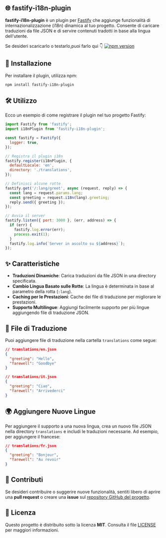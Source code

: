 ## 🌐 fastify-i18n-plugin

**fastify-i18n-plugin** è un plugin per [Fastify](https://www.fastify.io/) che aggiunge funzionalità di internazionalizzazione (i18n) dinamica al tuo progetto. Consente di caricare traduzioni da file JSON e di servire contenuti tradotti in base alla lingua dell'utente.

Se desideri scaricarlo o testarlo,puoi farlo qui 👇 
                                 [![npm version](https://img.shields.io/npm/v/fastify-i18n-plugin.svg)](https://www.npmjs.com/package/fastify-i18n-plugin) 


## 🚀 Installazione

Per installare il plugin, utilizza npm:

```bash
npm install fastify-i18n-plugin
```

## 🛠️ Utilizzo

Ecco un esempio di come registrare il plugin nel tuo progetto Fastify:

```javascript
import Fastify from 'fastify';
import i18nPlugin from 'fastify-i18n-plugin';

const fastify = Fastify({
  logger: true,
});

// Registra il plugin i18n
fastify.register(i18nPlugin, {
  defaultLocale: 'en',
  directory: './translations',
});

// Definisci alcune rotte
fastify.get('/:lang/greet', async (request, reply) => {
  const lang = request.params.lang;
  const greeting = request.i18n(lang).greeting;
  reply.send({ greeting });
});

// Avvia il server
fastify.listen({ port: 3000 }, (err, address) => {
  if (err) {
    fastify.log.error(err);
    process.exit(1);
  }
  fastify.log.info(`Server in ascolto su ${address}`);
});
```

## ✨ Caratteristiche

- **Traduzioni Dinamiche**: Carica traduzioni da file JSON in una directory specificata.
- **Cambio Lingua Basato sulle Rotte**: La lingua è determinata in base al parametro della rotta (`:lang`).
- **Caching per le Prestazioni**: Cache dei file di traduzione per migliorare le prestazioni.
- **Supporto Multilingue**: Aggiungi facilmente supporto per più lingue aggiungendo file di traduzione JSON.

## 📂 File di Traduzione

Puoi aggiungere file di traduzione nella cartella `translations` come segue:

```json
// translations/en.json
{
  "greeting": "Hello",
  "farewell": "Goodbye"
}
```

```json
// translations/it.json
{
  "greeting": "Ciao",
  "farewell": "Arrivederci"
}
```

## 🌍 Aggiungere Nuove Lingue

Per aggiungere il supporto a una nuova lingua, crea un nuovo file JSON nella directory `translations` e includi le traduzioni necessarie. Ad esempio, per aggiungere il francese:

```json
// translations/fr.json
{
  "greeting": "Bonjour",
  "farewell": "Au revoir"
}
```

## 🤝 Contributi

Se desideri contribuire o suggerire nuove funzionalità, sentiti libero di aprire una **pull request** o creare una **issue** sul [repository GitHub del progetto](https://github.com/fracabu/fastify-i18n-plugin).

## 📄 Licenza

Questo progetto è distribuito sotto la licenza **MIT**. Consulta il file [LICENSE](./LICENSE) per maggiori informazioni. 
